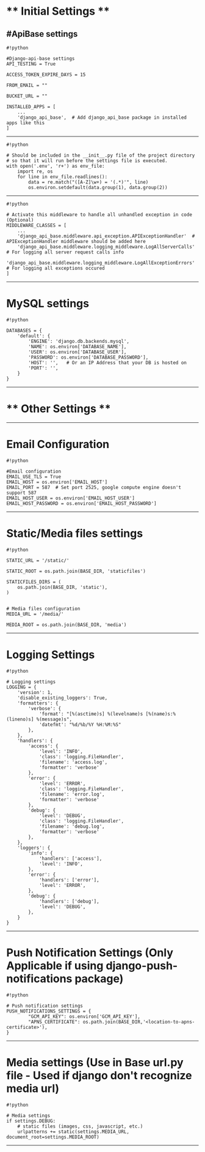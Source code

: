 # ** Initial Settings **

#ApiBase settings
---------------------------------------------------------------------------------------------

```
#!python

#Django-api-base settings
API_TESTING = True

ACCESS_TOKEN_EXPIRE_DAYS = 15

FROM_EMAIL = ""

BUCKET_URL = ""

INSTALLED_APPS = [
    ...
    'django_api_base',  # Add django_api_base package in installed apps like this
]

```

---------------------------------------------------------------------------------------------

```
#!python

# Should be included in the __init__.py file of the project directory
# so that it will run before the settings file is executed.
with open('.env', 'r+') as env_file:
    import re, os
    for line in env_file.readlines():
        data = re.match("([A-Z]\w+) = '(.*)'", line)
        os.environ.setdefault(data.group(1), data.group(2))

```

----------------------------------------------------------------------------------------------

```
#!python

# Activate this middleware to handle all unhandled exception in code (Optional)
MIDDLEWARE_CLASSES = [
    ...
    'django_api_base.middleware.api_exception.APIExceptionHandler'  # APIExceptionHandler middleware should be added here
    'django_api_base.middleware.logging_middleware.LogAllServerCalls'  # For logging all server request calls info
    'django_api_base.middleware.logging_middleware.LogAllExceptionErrors'  # For logging all exceptions occured
]

```

---------------------------------------------------------------------------------------------
# MySQL settings
```
#!python

DATABASES = {
    'default': {
        'ENGINE': 'django.db.backends.mysql',
        'NAME': os.environ['DATABASE_NAME'],
        'USER': os.environ['DATABASE_USER'],
        'PASSWORD': os.environ['DATABASE_PASSWORD'],
        'HOST': '',   # Or an IP Address that your DB is hosted on
        'PORT': '',
    }
}

```

---------------------------------------------------------------------------------------------
# ** Other Settings **
---------------------------------------------------------------------------------------------
# Email Configuration

```
#!python

#Email configuration
EMAIL_USE_TLS = True
EMAIL_HOST = os.environ['EMAIL_HOST']
EMAIL_PORT = 587  # Set port 2525, google compute engine doesn't support 587
EMAIL_HOST_USER = os.environ['EMAIL_HOST_USER']
EMAIL_HOST_PASSWORD = os.environ['EMAIL_HOST_PASSWORD']

```

---------------------------------------------------------------------------------------------
# Static/Media files settings

```
#!python

STATIC_URL = '/static/'

STATIC_ROOT = os.path.join(BASE_DIR, 'staticfiles')

STATICFILES_DIRS = (
    os.path.join(BASE_DIR, 'static'),
)


# Media files configuration
MEDIA_URL = '/media/'

MEDIA_ROOT = os.path.join(BASE_DIR, 'media')

```

--------------------------------------------------------------------------------------------
# Logging Settings

```
#!python

# Logging settings
LOGGING = {
    'version': 1,
    'disable_existing_loggers': True,
    'formatters': {
        'verbose': {
            'format': "[%(asctime)s] %(levelname)s [%(name)s:%(lineno)s] %(message)s",
            'datefmt': "%d/%b/%Y %H:%M:%S"
        },
    },
    'handlers': {
        'access': {
            'level': 'INFO',
            'class': 'logging.FileHandler',
            'filename': 'access.log',
            'formatter': 'verbose'
        },
        'error': {
            'level': 'ERROR',
            'class': 'logging.FileHandler',
            'filename': 'error.log',
            'formatter': 'verbose'
        },
        'debug': {
            'level': 'DEBUG',
            'class': 'logging.FileHandler',
            'filename': 'debug.log',
            'formatter': 'verbose'
        },
    },
    'loggers': {
        'info': {
            'handlers': ['access'],
            'level': 'INFO',
        },
        'error': {
            'handlers': ['error'],
            'level': 'ERROR',
        },
        'debug': {
            'handlers': ['debug'],
            'level': 'DEBUG',
        },
    }
}

```

--------------------------------------------------------------------------------------
# Push Notification Settings (Only Applicable if using django-push-notifications package)

```
#!python

# Push notification settings
PUSH_NOTIFICATIONS_SETTINGS = {
        "GCM_API_KEY": os.environ['GCM_API_KEY'],
        "APNS_CERTIFICATE": os.path.join(BASE_DIR,'<location-to-apns-certificate>'),
}

```

-------------------------------------------------------------------------------------
# Media settings (Use in Base url.py file - Used if django don't recognize media url)

```
#!python

# Media settings
if settings.DEBUG:
    # static files (images, css, javascript, etc.)
    urlpatterns += static(settings.MEDIA_URL, document_root=settings.MEDIA_ROOT)

```

-------------------------------------------------------------------------------------
